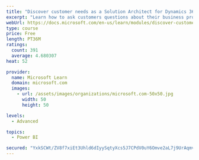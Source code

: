 ```yaml
---
title: "Discover customer needs as a Solution Architect for Dynamics 365 and Power Platform"
excerpt: "Learn how to ask customers questions about their business processes and feature requirements to create a viable solution."
webUrl: https://docs.microsoft.com/en-us/learn/modules/discover-customer-needs/
type: course
price: Free
length: PT36M
ratings:
  count: 391
  average: 4.680307
heat: 52

provider:
  name: Microsoft Learn
  domain: microsoft.com
  images:
    - url: /assets/images/organizations/microsoft.com-50x50.jpg
      width: 50
      height: 50

levels:
  - Advanced

topics:
  - Power BI

secured: "YxkSCWt/ZV8f7xiEt3Uhld6dIyySqtyXcs5J7CPdV0uY6Omve2aL7j9UrAqmvetkqtItBT/3+L9vdtpdMkNMubJJqB4OJ5wwDY5t5q3xVj/WDgS+9B/76+RAUJulD3rZ1HhBw2jKt5TP63nRmVncLZLSpZa1HMhLjAdT/HwT+JpLo4Hb9dueKPGH+0Gt+BfhS5X1HLob1BAzWGBL6C68BHG1gyCrDmT8c6pK07TIwHAAcVssSypJj8Nua2P/1WbCiuJPC6yRSmys5VcqgFD8jb1j94336oz4Szkp7PanAWpERr/eFTSzBxrlfBEziHzvPG3WAWR6yxhoKrOEqLe2n1P8yxuqZWw2MZ6CU2kiTnlbQ0H/iw+O+uMG2vSPmknZtHlMCDJ81OSk9ylhiIik8jpYuvnWuXM0cYgK6PTvRac=;Z5F2GRsLzl8TrEDc4TKHkA=="
---
```


